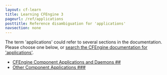 ```yaml
---
layout: cf-learn
title: Learning CFEngine 3
pageurl: /ref/applications
posttitle: Reference disambiguation for 'applications'
navsection: none
---
```


The term 'applications' could refer to several sections in the documentation. Please choose one below, or
[search the CFEngine documentation for 'applications'](http://cfengine.com/docs/latest/search.html?q=applications).

- [CFEngine Component Applications and Daemons \#\#](http://cfengine.com/docs/latest/guide-introduction.html#cfengine-component-applications-and-daemons-##)
- [Other Component Applications \#\#\#](http://cfengine.com/docs/latest/guide-introduction.html#other-component-applications-###)

